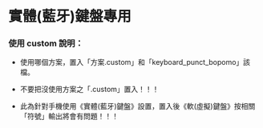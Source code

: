 # 實體(藍牙)鍵盤專用

### 使用 custom 說明：

- 使用哪個方案，置入「方案.custom」和「keyboard_punct_bopomo」該檔。

- 不要把沒使用方案之「.custom」置入！！！

- 此為針對手機使用《實體(藍牙)鍵盤》設置，置入後《軟(虛擬)鍵盤》按相關「符號」輸出將會有問題！！！



